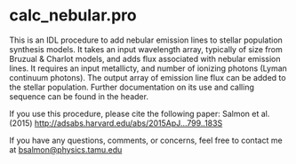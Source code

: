 # calc_nebular.pro
This is an IDL procedure to add nebular emission lines 
to stellar population synthesis models. It takes an 
input wavelength array, typically of size from 
Bruzual & Charlot models, and adds flux associated 
with nebular emission lines. It requires an input 
metallicty, and number of ionizing photons (Lyman 
continuum photons). The output array of emission 
line flux can be added to the stellar population. 
Further documentation on its use and calling sequence
can be found in the header. 

If you use this procedure, please cite the following paper:
Salmon et al. (2015) http://adsabs.harvard.edu/abs/2015ApJ...799..183S

If you have any questions, comments, or concerns, 
feel free to contact me at bsalmon@physics.tamu.edu

